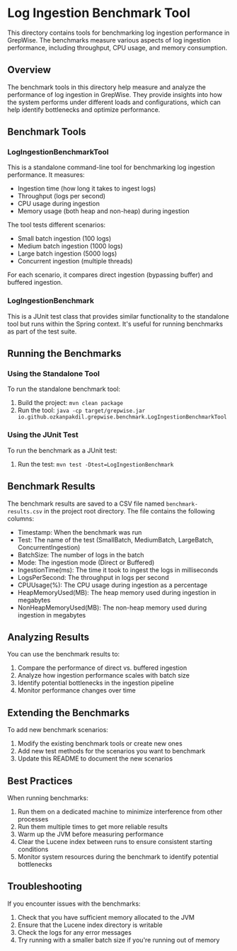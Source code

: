# Log Ingestion Benchmark Tool

This directory contains tools for benchmarking log ingestion performance in GrepWise. The benchmarks measure various aspects of log ingestion performance, including throughput, CPU usage, and memory consumption.

## Overview

The benchmark tools in this directory help measure and analyze the performance of log ingestion in GrepWise. They provide insights into how the system performs under different loads and configurations, which can help identify bottlenecks and optimize performance.

## Benchmark Tools

### LogIngestionBenchmarkTool

This is a standalone command-line tool for benchmarking log ingestion performance. It measures:

- Ingestion time (how long it takes to ingest logs)
- Throughput (logs per second)
- CPU usage during ingestion
- Memory usage (both heap and non-heap) during ingestion

The tool tests different scenarios:
- Small batch ingestion (100 logs)
- Medium batch ingestion (1000 logs)
- Large batch ingestion (5000 logs)
- Concurrent ingestion (multiple threads)

For each scenario, it compares direct ingestion (bypassing buffer) and buffered ingestion.

### LogIngestionBenchmark

This is a JUnit test class that provides similar functionality to the standalone tool but runs within the Spring context. It's useful for running benchmarks as part of the test suite.

## Running the Benchmarks

### Using the Standalone Tool

To run the standalone benchmark tool:

1. Build the project: `mvn clean package`
2. Run the tool: `java -cp target/grepwise.jar io.github.ozkanpakdil.grepwise.benchmark.LogIngestionBenchmarkTool`

### Using the JUnit Test

To run the benchmark as a JUnit test:

1. Run the test: `mvn test -Dtest=LogIngestionBenchmark`

## Benchmark Results

The benchmark results are saved to a CSV file named `benchmark-results.csv` in the project root directory. The file contains the following columns:

- Timestamp: When the benchmark was run
- Test: The name of the test (SmallBatch, MediumBatch, LargeBatch, ConcurrentIngestion)
- BatchSize: The number of logs in the batch
- Mode: The ingestion mode (Direct or Buffered)
- IngestionTime(ms): The time it took to ingest the logs in milliseconds
- LogsPerSecond: The throughput in logs per second
- CPUUsage(%): The CPU usage during ingestion as a percentage
- HeapMemoryUsed(MB): The heap memory used during ingestion in megabytes
- NonHeapMemoryUsed(MB): The non-heap memory used during ingestion in megabytes

## Analyzing Results

You can use the benchmark results to:

1. Compare the performance of direct vs. buffered ingestion
2. Analyze how ingestion performance scales with batch size
3. Identify potential bottlenecks in the ingestion pipeline
4. Monitor performance changes over time

## Extending the Benchmarks

To add new benchmark scenarios:

1. Modify the existing benchmark tools or create new ones
2. Add new test methods for the scenarios you want to benchmark
3. Update this README to document the new scenarios

## Best Practices

When running benchmarks:

1. Run them on a dedicated machine to minimize interference from other processes
2. Run them multiple times to get more reliable results
3. Warm up the JVM before measuring performance
4. Clear the Lucene index between runs to ensure consistent starting conditions
5. Monitor system resources during the benchmark to identify potential bottlenecks

## Troubleshooting

If you encounter issues with the benchmarks:

1. Check that you have sufficient memory allocated to the JVM
2. Ensure that the Lucene index directory is writable
3. Check the logs for any error messages
4. Try running with a smaller batch size if you're running out of memory